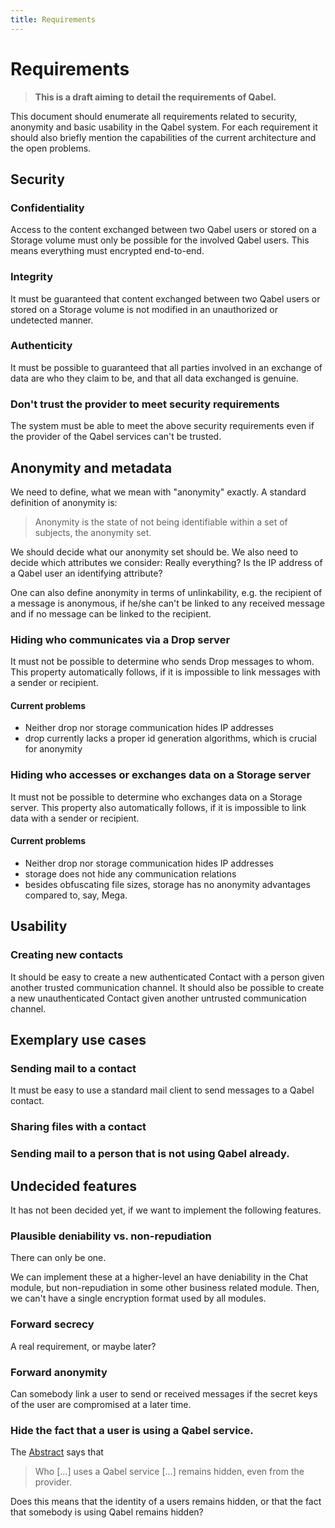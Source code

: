 ```yaml
---
title: Requirements
---
```

# Requirements

> **This is a draft aiming to detail the requirements of Qabel.**

This document should enumerate all requirements related to security, anonymity and basic usability in the Qabel system. For each requirement it should also briefly mention the capabilities of the current architecture and the open problems. 

## Security
### Confidentiality
Access to the content exchanged between two Qabel users or stored on a Storage volume must only be possible for the involved Qabel users. This means everything must encrypted end-to-end.

### Integrity
It must be guaranteed that content exchanged between two Qabel users or stored on a Storage volume is not modified in an unauthorized or undetected manner.

### Authenticity
It must be possible to guaranteed that all parties involved in an exchange of data are who they claim to be, and that all data exchanged is genuine.

### Don't trust the provider to meet security requirements
The system must be able to meet the above security requirements even if the provider of the Qabel services can't be trusted.

## Anonymity and metadata
We need to define, what we mean with "anonymity" exactly. A standard definition of anonymity is:

> Anonymity is the state of not being identifiable within a set of subjects, the anonymity set.

We should decide what our anonymity set should be. We also need to decide which attributes we consider: Really everything? Is the IP address of a Qabel user an identifying attribute?

One can also define anonymity in terms of unlinkability, e.g. the recipient of a message is anonymous,
if he/she can't be linked to any received message and if no message can be linked to the recipient.

### Hiding who communicates via a Drop server
It must not be possible to determine who sends Drop messages to whom.
This property automatically follows, if it is impossible to link messages with a sender or recipient.

#### Current problems
* Neither drop nor storage communication hides IP addresses
* drop currently lacks a proper id generation algorithms, which is crucial for anonymity

### Hiding who accesses or exchanges data on a Storage server
It must not be possible to determine who exchanges data on a Storage server.
This property also automatically follows, if it is impossible to link data with a sender or recipient.

#### Current problems
* Neither drop nor storage communication hides IP addresses
* storage does not hide any communication relations
* besides obfuscating file sizes, storage has no anonymity advantages compared to, say, Mega.

## Usability
### Creating new contacts
It should be easy to create a new authenticated Contact with a person given another trusted communication channel. It should also be possible to create a new unauthenticated Contact given another untrusted communication channel.

## Exemplary use cases
### Sending mail to a contact
It must be easy to use a standard mail client to send messages to a Qabel contact.

### Sharing files with a contact

### Sending mail to a person that is not using Qabel already.

## Undecided features
It has not been decided yet, if we want to implement the following features.

### Plausible deniability vs. non-repudiation
There can only be one.

We can implement these at a higher-level an have deniability in the Chat module,
but non-repudiation in some other business related module.
Then, we can't have a single encryption format used by all modules.

### Forward secrecy
A real requirement, or maybe later?

### Forward anonymity
Can somebody link a user to send or received messages if the secret keys of the user are compromised at a later time.

### Hide the fact that a user is using a Qabel service.
The [Abstract](../Abstract/) says that
> Who [...] uses a Qabel service [...] remains hidden, even from the provider.

Does this means that the identity of a users remains hidden, or that the fact that somebody is using Qabel remains hidden?
